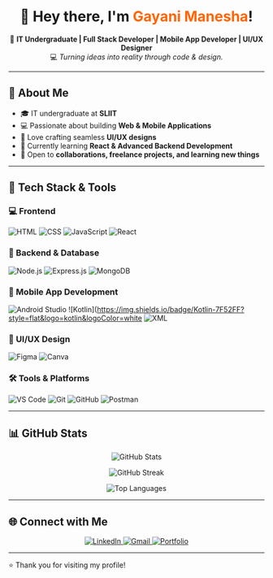 <h1 align="center">👋 Hey there, I'm <span style="color:#ff6600;">Gayani Manesha</span>!</h1>

<p align="center">
🚀 <b>IT Undergraduate | Full Stack Developer | Mobile App Developer | UI/UX Designer</b> <br>
💻 <i>Turning ideas into reality through code & design.</i>
</p>

---

## 🧠 About Me

- 🎓 IT undergraduate at **SLIIT**
- 💻 Passionate about building **Web & Mobile Applications**
- 🎨 Love crafting seamless **UI/UX designs**
- 🌱 Currently learning **React & Advanced Backend Development**
- 🤝 Open to **collaborations, freelance projects, and learning new things**

---

## 🚀 Tech Stack & Tools

### 💻 Frontend
![HTML](https://img.shields.io/badge/HTML-E34F26?style=flat&logo=html5&logoColor=white)
![CSS](https://img.shields.io/badge/CSS-1572B6?style=flat&logo=css3&logoColor=white)
![JavaScript](https://img.shields.io/badge/JavaScript-F7DF1E?style=flat&logo=javascript&logoColor=black)
![React](https://img.shields.io/badge/React-61DAFB?style=flat&logo=react&logoColor=black)

### 🔗 Backend & Database
![Node.js](https://img.shields.io/badge/Node.js-339933?style=flat&logo=nodedotjs&logoColor=white)
![Express.js](https://img.shields.io/badge/Express.js-000000?style=flat&logo=express&logoColor=white)
![MongoDB](https://img.shields.io/badge/MongoDB-47A248?style=flat&logo=mongodb&logoColor=white)

### 📱 Mobile App Development
![Android Studio](https://img.shields.io/badge/Android%20Studio-3DDC84?style=flat&logo=androidstudio&logoColor=white)
![Kotlin](https://img.shields.io/badge/Kotlin-7F52FF?style=flat&logo=kotlin&logoColor=white
![XML](https://img.shields.io/badge/XML-FF6600?style=flat&logo=xml&logoColor=white)

### 🎨 UI/UX Design
![Figma](https://img.shields.io/badge/Figma-F24E1E?style=flat&logo=figma&logoColor=white)
![Canva](https://img.shields.io/badge/Canva-00C4CC?style=flat&logo=canva&logoColor=white)

### 🛠️ Tools & Platforms
![VS Code](https://img.shields.io/badge/VS%20Code-007ACC?style=flat&logo=visualstudiocode&logoColor=white)
![Git](https://img.shields.io/badge/Git-F05032?style=flat&logo=git&logoColor=white)
![GitHub](https://img.shields.io/badge/GitHub-181717?style=flat&logo=github&logoColor=white)
![Postman](https://img.shields.io/badge/Postman-FF6C37?style=flat&logo=postman&logoColor=white)

---

## 📊 GitHub Stats

<p align="center">
  <img src="https://github-readme-stats.vercel.app/api?username=GayaniManesha&show_icons=true&theme=tokyonight&border_radius=10" alt="GitHub Stats" />
</p>

<p align="center">
  <img src="https://streak-stats.demolab.com?user=GayaniManesha&theme=tokyonight&border_radius=10" alt="GitHub Streak" />
</p>

<p align="center">
  <img src="https://github-readme-stats.vercel.app/api/top-langs/?username=GayaniManesha&layout=compact&theme=tokyonight&border_radius=10" alt="Top Languages" />
</p>

---

## 🌐 Connect with Me

<p align="center">
  <a href="https://www.linkedin.com/in/gayani-jayasundara-4293b9361" target="_blank">
    <img src="https://img.shields.io/badge/LinkedIn-0077B5?style=for-the-badge&logo=linkedin&logoColor=white" alt="LinkedIn"/>
  </a>
  <a href="mailto:gayanimanesha@gmail.com" target="_blank">
    <img src="https://img.shields.io/badge/Gmail-D14836?style=for-the-badge&logo=gmail&logoColor=white" alt="Gmail"/>
  </a>
  <a href="https://lnkd.in/dzVYH2z9" target="_blank">
    <img src="https://img.shields.io/badge/Portfolio-FF5733?style=for-the-badge&logo=firefox&logoColor=white" alt="Portfolio"/>
  </a>
</p>

---

⭐️ Thank you for visiting my profile!

